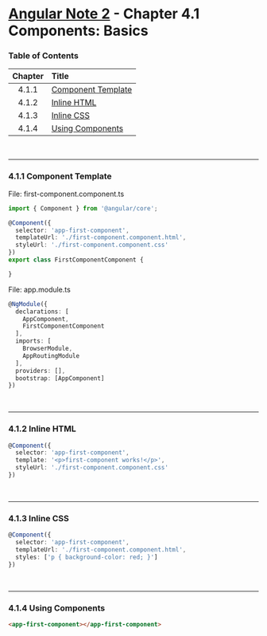 # [Angular Note 2](../README.md) - Chapter 4.1 Components: Basics

### Table of Contents
| Chapter | Title |
| :-: | :- |
| 4.1.1 | [Component Template](#411-component-template) |
| 4.1.2 | [Inline HTML](#412-inline-html) |
| 4.1.3 | [Inline CSS](#413-inline-css) |
| 4.1.4 | [Using Components](#414-using-components) |

<br>
<hr>

### 4.1.1 Component Template
File: first-component.component.ts
```ts
import { Component } from '@angular/core';

@Component({
  selector: 'app-first-component',
  templateUrl: './first-component.component.html',
  styleUrl: './first-component.component.css'
})
export class FirstComponentComponent {

}
```

File: app.module.ts
```ts
@NgModule({
  declarations: [
    AppComponent,
    FirstComponentComponent
  ],
  imports: [
    BrowserModule,
    AppRoutingModule
  ],
  providers: [],
  bootstrap: [AppComponent]
})
```

<br>
<hr>

### 4.1.2 Inline HTML
```ts
@Component({
  selector: 'app-first-component',
  template: '<p>first-component works!</p>',
  styleUrl: './first-component.component.css'
})
```

<br>
<hr>

### 4.1.3 Inline CSS
```ts
@Component({
  selector: 'app-first-component',
  templateUrl: './first-component.component.html',
  styles: ['p { background-color: red; }']
})
```

<br>
<hr>

### 4.1.4 Using Components
```html
<app-first-component></app-first-component>
```
